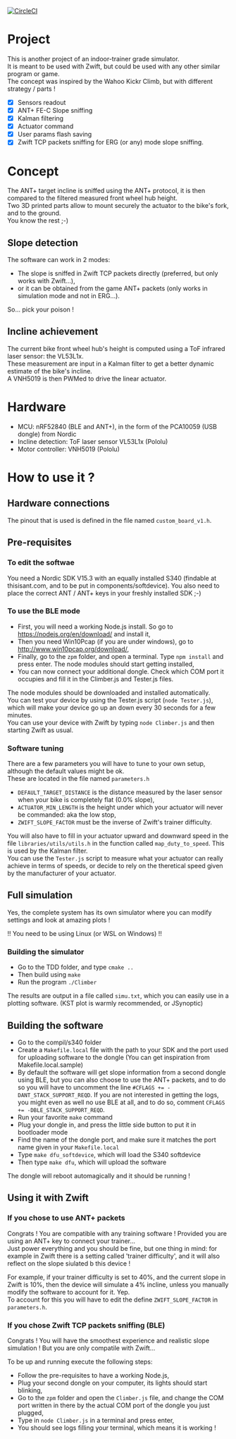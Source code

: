 [![CircleCI](https://circleci.com/gh/vincent290587/Climber/tree/master.svg?style=svg)](https://circleci.com/gh/vincent290587/Climber/tree/master)

# Project

This is another project of an indoor-trainer grade simulator.  
It is meant to be used with Zwift, but could be used with any other similar program or game.  
The concept was inspired by the Wahoo Kickr Climb, but with different strategy / parts !

- [x] Sensors readout
- [x] ANT+ FE-C Slope sniffing
- [x] Kalman filtering
- [x] Actuator command
- [x] User params flash saving
- [x] Zwift TCP packets sniffing for ERG (or any) mode slope sniffing.

# Concept

The ANT+ target incline is sniffed using the ANT+ protocol, it is then compared to the filtered measured front wheel hub height.  
Two 3D printed parts allow to mount securely the actuator to the bike's fork, and to the ground.  
You know the rest ;-)

## Slope detection

The software can work in 2 modes:  
- The slope is sniffed in Zwift TCP packets directly (preferred, but only works with Zwift...),  
- or it can be obtained from the game ANT+ packets (only works in simulation mode and not in ERG...).

So... pick your poison !


## Incline achievement

The current bike front wheel hub's height is computed using a ToF infrared laser sensor: the VL53L1x.  
These measurement are input in a Kalman filter to get a better dynamic estimate of the bike's incline.  
A VNH5019 is then PWMed to drive the linear actuator.

# Hardware

- MCU: nRF52840 (BLE and ANT+), in the form of the PCA10059 (USB dongle) from Nordic
- Incline detection: ToF laser sensor VL53L1x (Pololu)
- Motor controller: VNH5019 (Pololu)

# How to use it ?

## Hardware connections

The pinout that is used is defined in the file named `custom_board_v1.h`.

## Pre-requisites

### To edit the softwae

You need a Nordic SDK V15.3 with an equally installed S340 (findable at thisisant.com, and to be put in components/softdevice).
You also need to place the correct ANT / ANT+ keys in your freshly installed SDK ;-)

### To use the BLE mode

- First, you will need a working Node.js install. So go to https://nodejs.org/en/download/ and install it,
- Then you need Win10Pcap (if you are under windows), go to http://www.win10pcap.org/download/,
- Finally, go to the `zpm` folder, and open a terminal. Type `npm install` and press enter. The node modules should start getting installed,
- You can now connect your additional dongle. Check which COM port it occupies and fill it in the Climber.js and Tester.js files.

The node modules should be downloaded and installed automatically.  
You can test your device by using the Tester.js script (`node Tester.js`), which will make your device go up an down every 30 seconds for a few minutes.  
You can use your device with Zwift by typing `node Climber.js` and then starting Zwift as usual.

### Software tuning

There are a few parameters you will have to tune to your own setup, although the default values might be ok.  
These are located in the file named `parameters.h`
- `DEFAULT_TARGET_DISTANCE` is the distance measured by the laser sensor when your bike is completely flat (0.0% slope),
- `ACTUATOR_MIN_LENGTH` is the height under which your actuator will never be commanded: aka the low stop,
- `ZWIFT_SLOPE_FACTOR` must be the inverse of Zwift's trainer difficulty.

You will also have to fill in your actuator upward and downward speed in the file `libraries/utils/utils.h` in the function called `map_duty_to_speed`. This is used by the Kalman filter.  
You can use the `Tester.js` script to measure what your actuator can really achieve in terms of speeds, or decide to rely on the theretical speed given by the manufacturer of your actuator.

## Full simulation

Yes, the complete system has its own simulator where you can modify settings and look at amazing plots !

!! You need to be using Linux (or WSL on Windows) !!

### Building the simulator

- Go to the TDD folder, and type `cmake ..`
- Then build using `make`
- Run the program `./Climber`

The results are output in a file called `simu.txt`, which you can easily use in a plotting software. (KST plot is warmly recommended, or JSynoptic)

## Building the software

- Go to the compil/s340 folder
- Create a `Makefile.local` file with the path to your SDK and the port used for uploading software to the dongle (You can get inspiration from Makefile.local.sample)
- By default the software will get slope information from a second dongle using BLE, but you can also choose to use the ANT+ packets, and to do so you will have to uncomment the line `#CFLAGS += -DANT_STACK_SUPPORT_REQD`. If you are not interested in getting the logs, you might even as well no use BLE at all, and to do so, comment `CFLAGS += -DBLE_STACK_SUPPORT_REQD`.
- Run your favorite `make` command
- Plug your dongle in, and press the little side button to put it in bootloader mode
- Find the name of the dongle port, and make sure it matches the port name given in your `Makefile.local`
- Type `make dfu_softdevice`, which will load the S340 softdevice
- Then type `make dfu`, which will upload the software

The dongle will reboot automagically and it should be running !

## Using it with Zwift

### If you chose to use ANT+ packets

Congrats ! You are compatible with any training software ! Provided you are using an ANT+ key to connect your trainer...  
Just power everything and you should be fine, but one thing in mind: for example in Zwift there is a setting called 'trainer difficulty', and it will also reflect on the slope siulated b this device !

For example, if your trainer difficulty is set to 40%, and the current slope in Zwift is 10%, then the device will simulate a 4% incline, unless you manually modify the software to account for it. Yep.  
To account for this you will have to edit the define `ZWIFT_SLOPE_FACTOR` in `parameters.h`.

### If you chose Zwift TCP packets sniffing (BLE)

Congrats ! You will have the smoothest experience and realistic slope simulation ! But you are only compatile with Zwift...

To be up and running execute the following steps:  
- Follow the pre-requisites to have a working Node.js,
- Plug your second dongle on your computer, its lights should start blinking,
- Go to the `zpm` folder and open the `Climber.js` file, and change the COM port written in there by the actual COM port of the dongle you just plugged,
- Type in `node Climber.js` in a terminal and press enter,
- You should see logs filling your terminal, which means it is working !
